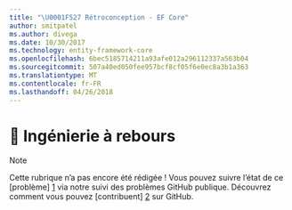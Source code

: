 ```yaml
---
title: "\U0001F527 Rétroconception - EF Core"
author: smitpatel
ms.author: divega
ms.date: 10/30/2017
ms.technology: entity-framework-core
ms.openlocfilehash: 6bec5185714211a93afe012a296112337a563b04
ms.sourcegitcommit: 507a40ed050fee957bcf8cf05f6e0ec8a3b1a363
ms.translationtype: MT
ms.contentlocale: fr-FR
ms.lasthandoff: 04/26/2018
---
```

# <a name="-reverse-engineering"></a>🔧 Ingénierie à rebours

> [!NOTE]
> Cette rubrique n’a pas encore été rédigée ! Vous pouvez suivre l’état de ce [problème] [ 1] via notre suivi des problèmes GitHub publique. Découvrez comment vous pouvez [contribuent] [ 2] sur GitHub.


  [1]: https://github.com/aspnet/EntityFramework.Docs/issues/508
  [2]: https://github.com/aspnet/EntityFramework.Docs/blob/master/CONTRIBUTING.md
